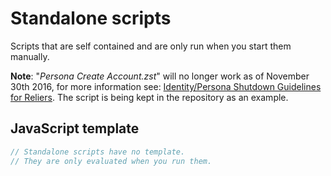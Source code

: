Standalone scripts
==================

Scripts that are self contained and are only run when you start them manually. 

**Note**: "_Persona Create Account.zst_" will no longer work as of November 30th 2016, for more information see: [Identity/Persona Shutdown Guidelines for Reliers](https://wiki.mozilla.org/Identity/Persona_Shutdown_Guidelines_for_Reliers). The script is being kept in the repository as an example.

## JavaScript template

```JavaScript
// Standalone scripts have no template.
// They are only evaluated when you run them. 
```
